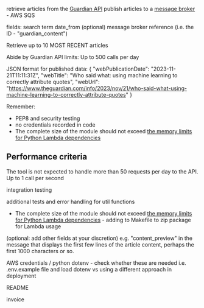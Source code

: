 retrieve articles from the [Guardian API](https://open-platform.theguardian.com/)
publish articles to a [message broker](https://en.wikipedia.org/wiki/Message_broker)  - AWS SQS

fields:
search term
date_from (optional)
message broker reference (i.e. the ID - "guardian_content")

Retrieve up to 10 MOST RECENT articles

Abide by Guardian API limits:
Up to 500 calls per day

JSON format for published data:
{
    "webPublicationDate": "2023-11-21T11:11:31Z",
    "webTitle": "Who said what: using machine learning to correctly attribute quotes",
    "webUrl": "https://www.theguardian.com/info/2023/nov/21/who-said-what-using-machine-learning-to-correctly-attribute-quotes"
}



Remember:
- PEP8 and security testing
- no credentials recorded in code
- The complete size of the module should not exceed [the memory limits for Python Lambda dependencies](https://docs.aws.amazon.com/lambda/latest/dg/gettingstarted-package.html)

## Performance criteria
The tool is not expected to handle more than 50 requests per day to the API.
Up to 1 call per second





integration testing

additional tests and error handling for util functions

- The complete size of the module should not exceed [the memory limits for Python Lambda dependencies](https://docs.aws.amazon.com/lambda/latest/dg/gettingstarted-package.html) - adding to Makefile to zip package for Lambda usage

(optional: add other fields at your discretion)
e.g. "content_preview" in the
message that displays the first few lines of the article content, perhaps the first
1000 characters or so.

AWS credentials / python dotenv - check whether these are needed i.e. .env.example file and load dotenv vs using a different approach in deployment

README

invoice


